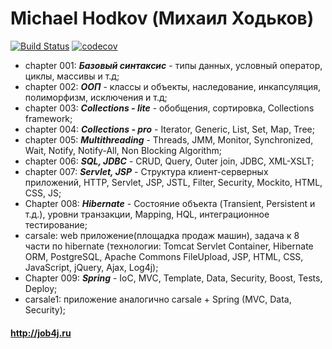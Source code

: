 # Michael Hodkov (Михаил Ходьков)

[![Build Status](https://travis-ci.org/MichaelHodkov/mhodkov.svg?branch=master)](https://travis-ci.org/MichaelHodkov/mhodkov)
[![codecov](https://codecov.io/gh/MichaelHodkov/mhodkov/branch/master/graph/badge.svg)](https://codecov.io/gh/MichaelHodkov/mhodkov)

* chapter 001: ***Базовый синтаксис*** - типы данных, условный оператор, циклы, массивы и т.д;
* chapter 002: ***ООП*** - классы и объекты, наследование, инкапсуляция, полиморфизм, исключения и т.д;
* chapter 003: ***Collections - lite*** - обобщения, сортировка, Collections framework;
* chapter 004: ***Collections - pro*** - Iterator, Generic, List, Set, Map, Tree;
* chapter 005: ***Multithreading*** - Threads, JMM, Monitor, Synchronized, Wait, Notify, Notify-All, Non Blocking Algorithm;
* chapter 006: ***SQL, JDBC*** - CRUD, Query, Outer join, JDBC, XML-XSLT;
* chapter 007: ***Servlet, JSP*** - Структура клиент-серверных приложений, HTTP, Servlet, JSP, JSTL, Filter, Security, Mockito, HTML, CSS, JS;
* Chapter 008: ***Hibernate*** - Состояние объекта (Transient, Persistent и т.д.), уровни транзакции, Mapping, HQL, интеграционное тестирование;
* carsale: web приложение(площадка продаж машин), задача к 8 части по hibernate (технологии: Tomcat Servlet Container, Hibernate ORM, PostgreSQL, Apache Commons FileUpload, JSP, HTML, CSS, JavaScript, jQuery, Ajax, Log4j);
* Chapter 009: ***Spring*** - IoC, MVC, Template, Data, Security, Boost, Tests, Deploy;
* carsale1: приложение аналогично carsale + Spring (MVC, Data, Security);

#### http://job4j.ru
